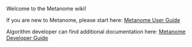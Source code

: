 Welcome to the Metanome wiki!

If you are new to Metanome, please start here: [Metanome User Guide](https://github.com/HPI-Information-Systems/Metanome/wiki/Metanome-User-Guide)

Algorithm developer can find additional documentation here: [Metanome Developer Guide](https://github.com/HPI-Information-Systems/Metanome/wiki/Metanome-Developer-Guide)